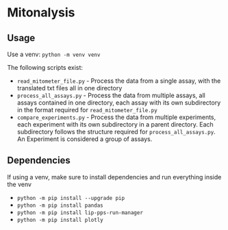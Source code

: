 # Mitonalysis

## Usage
Use a venv: `python -m venv venv`

The following scripts exist:
 * `read_mitometer_file.py` - Process the data from a single assay, with the translated txt files all in one directory
 * `process_all_assays.py` - Process the data from multiple assays, all assays contained in one directory, each assay with its own subdirectory in the format required for `read_mitometer_file.py`
 * `compare_experiments.py` - Process the data from multiple experiments, each experiment with its own subdirectory in a parent directory. Each subdirectory follows the structure required for `process_all_assays.py`. An Experiment is considered a group of assays.

## Dependencies
If using a venv, make sure to install dependencies and run everything inside the venv

 * `python -m pip install --upgrade pip`
 * `python -m pip install pandas`
 * `python -m pip install lip-pps-run-manager`
 * `python -m pip install plotly`
